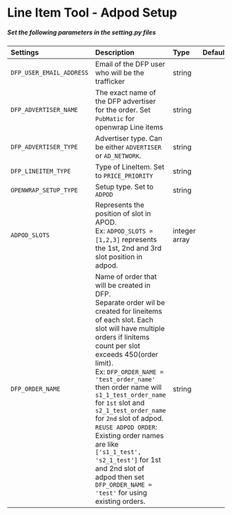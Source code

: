 # Line Item Tool - Adpod Setup

##### Set the following parameters in the setting.py files

 |**Settings**|**Description**|**Type**|**Default**| **Optional**|
|:----------|:--------------|:-------|:----------|:----------|
|`DFP_USER_EMAIL_ADDRESS`| Email of the DFP user who will be the trafficker  | string |  | No |
|`DFP_ADVERTISER_NAME`| The exact name of the DFP advertiser for the order. Set `PubMatic` for openwrap Line items | string |   | No | 
|`DFP_ADVERTISER_TYPE`| Advertiser type. Can be either `ADVERTISER` or `AD_NETWORK`. |string||No|
|`DFP_LINEITEM_TYPE`| Type of LineItem. Set to `PRICE_PRIORITY`| string| | No | 
|`OPENWRAP_SETUP_TYPE`| Setup type. Set to `ADPOD`| string  | | No |
|`ADPOD_SLOTS`| Represents the position of slot in APOD.<br>  Ex: `ADPOD_SLOTS = [1,2,3]`  represents  the 1st, 2nd and 3rd slot position in adpod.| integer array| | No|
| `DFP_ORDER_NAME` | Name of order that will be created in DFP.<br>  Separate order wil be created for lineitems of each slot.  Each slot will have multiple orders if linitems count per slot exceeds 450(order limit).<br>  Ex:  `DFP_ORDER_NAME = 'test_order_name'` then order name will `s1_1_test_order_name` for `1st` slot and  `s2_1_test_order_name` for `2nd` slot of adpod.  <br> `REUSE ADPOD ORDER`:<br> Existing order names are like `['s1_1_test', 's2_1_test']` for 1st and 2nd slot of adpod then set `DFP_ORDER_NAME = 'test'` for using existing orders.| string | | No|